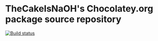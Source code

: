 # TheCakeIsNaOH's Chocolatey.org package source repository


[![Build status](https://ci.appveyor.com/api/projects/status/a4a5f2s7q2wpxnpg/branch/master?svg=true)](https://ci.appveyor.com/project/TheCakeIsNaOH/chocolatey-packages/branch/master)